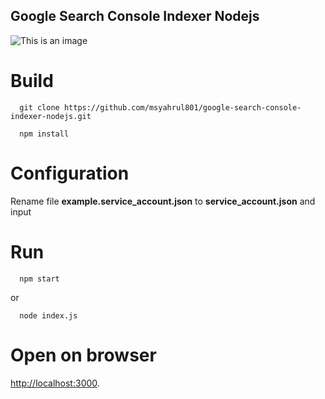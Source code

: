 ## Google Search Console Indexer Nodejs
![This is an image](https://github.com/msyahrul801/google-search-console-indexer-nodejs/blob/main/screenshot/image1.png)
# Build
```
  git clone https://github.com/msyahrul801/google-search-console-indexer-nodejs.git
```
```
  npm install
```
# Configuration
Rename file **example.service_account.json** to **service_account.json** and input
# Run
```
  npm start
```
or
```
  node index.js
```
# Open on browser
[http://localhost:3000](http://localhost:3000).
